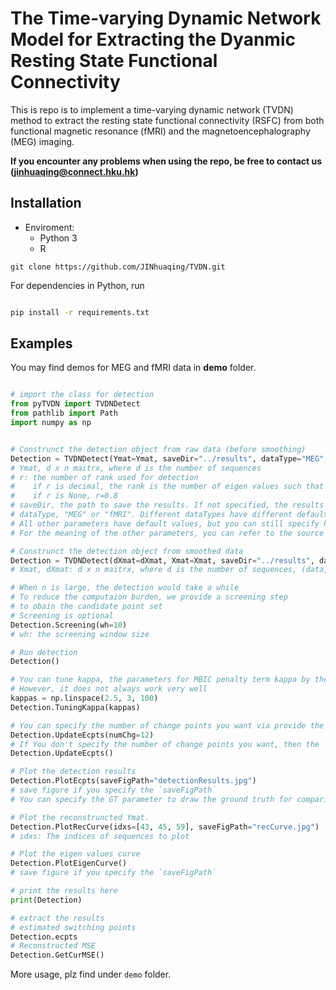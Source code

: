 # The Time-varying Dynamic Network Model for Extracting the Dyanmic Resting State Functional Connectivity


This is repo is to implement a time-varying dynamic network (TVDN) method to 
extract the resting state functional connectivity (RSFC) from both 
functional magnetic resonance (fMRI) and the magnetoencephalography (MEG) imaging.

**If you encounter any problems when using the repo, be free to contact us (<jinhuaqing@connect.hku.hk>)**


## Installation

- Enviroment:
  - Python 3
  - R

```
git clone https://github.com/JINhuaqing/TVDN.git
```
For dependencies in Python, run

```bash

pip install -r requirements.txt
```


##  Examples

You may find demos for MEG and fMRI data in **demo** folder.

```python

# import the class for detection
from pyTVDN import TVDNDetect
from pathlib import Path
import numpy as np


# Construnct the detection object from raw data (before smoothing)
Detection = TVDNDetect(Ymat=Ymat, saveDir="../results", dataType="MEG", fName="subj2", r=8, kappa=2.95, freq=60)
# Ymat, d x n maitrx, where d is the number of sequences
# r: the number of rank used for detection
#    if r is decimal, the rank is the number of eigen values such that account for 100r% of the variance.
#    if r is None, r=0.8
# saveDir, the path to save the results. If not specified, the results will not be saved
# dataType, "MEG" or "fMRI". Different dataTypes have different default parameters. You may leave it blank
# All other parameters have default values, but you can still specify here.
# For the meaning of the other parameters, you can refer to the source code

# Construnct the detection object from smoothed data
Detection = TVDNDetect(dXmat=dXmat, Xmat=Xmat, saveDir="../results", dataType="MEG", fName="subj2", r=8, kappa=2.95, freq=60)
# Xmat, dXmat: d x n maitrx, where d is the number of sequences, (data, its first derivative) after smoothing

# When n is large, the detection would take a while
# To reduce the computaion burden, we provide a screening step 
# to obain the candidate point set
# Screening is optional
Detection.Screening(wh=10)
# wh: the screening window size

# Run detection
Detection()

# You can tune kappa, the parameters for MBIC penalty term kappa by the reconstructed errors
# However, it does not always work very well
kappas = np.linspace(2.5, 3, 100)
Detection.TuningKappa(kappas)

# You can specify the number of change points you want via provide the argument `numChg`, then the `UpdateEcpts` will update the current estimated change point set accordingly
Detection.UpdateEcpts(numChg=12)
# If You don't specify the number of change points you want, then the `UpdateEcpts` will update the current estimated change point set based on optimal kappa values by TuningKappas function
Detection.UpdateEcpts()

# Plot the detection results
Detection.PlotEcpts(saveFigPath="detectionResults.jpg")
# save figure if you specify the `saveFigPath`
# You can specify the GT parameter to draw the ground truth for comparison

# Plot the reconstruncted Ymat.
Detection.PlotRecCurve(idxs=[43, 45, 59], saveFigPath="recCurve.jpg")
# idxs: The indices of sequences to plot

# Plot the eigen values curve
Detection.PlotEigenCurve()
# save figure if you specify the `saveFigPath`

# print the results here
print(Detection)

# extract the results
# estimated switching points
Detection.ecpts
# Reconstructed MSE 
Detection.GetCurMSE()

```

More usage, plz find under  `demo` folder.


